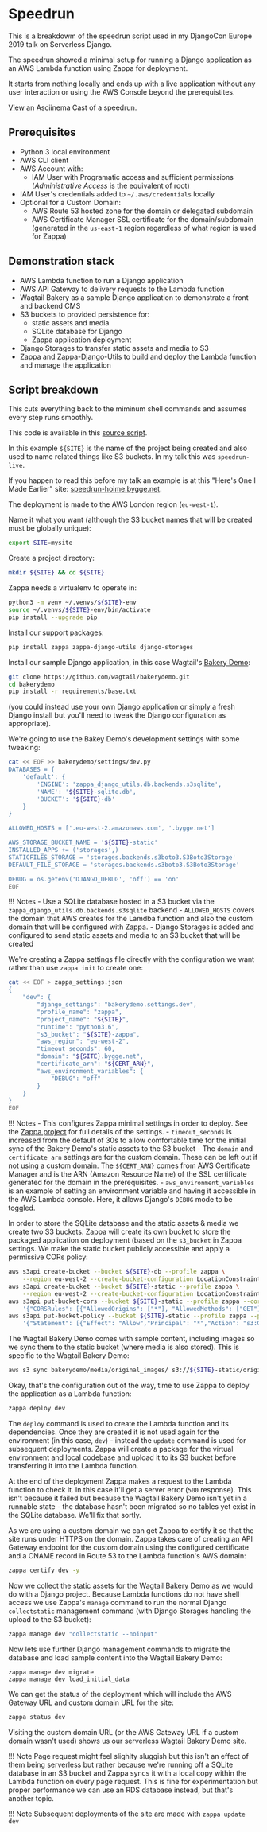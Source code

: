 # Speedrun

This is a breakdowm of the speedrun script used in my DjangoCon Europe 2019 talk on Serverless Django.

The speedrun showed a minimal setup for running a Django application as an AWS Lambda function using
Zappa for deployment.

It starts from nothing locally and ends up with a live application without any user interaction or
using the AWS Console beyond the prerequistites.

[View](https://asciinema.org/a/236307) an Asciinema Cast of a speedrun.

## Prerequisites

- Python 3 local environment
- AWS CLI client
- AWS Account with:
    - IAM User with Programatic access and sufficient permissions
      (_Administrative Access_ is the equivalent of root)
- IAM User's credentials added to `~/.aws/credentials` locally
- Optional for a Custom Domain:
    - AWS Route 53 hosted zone for the domain or delegated subdomain
    - AWS Certificate Manager SSL certificate for the domain/subdomain
      (generated in the `us-east-1` region regardless of what region is used for Zappa)

## Demonstration stack

- AWS Lambda function to run a Django application
- AWS API Gateway to delivery requests to the Lambda function
- Wagtail Bakery as a sample Django application to demonstrate a front and backend CMS
- S3 buckets to provided persistence for:
    - static assets and media
    - SQLite database for Django
    - Zappa application deployment
- Django Storages to transfer static assets and media to S3
- Zappa and Zappa-Django-Utils to build and deploy the Lambda function and manage the application

## Script breakdown

This cuts everything back to the miminum shell commands and assumes every step runs smoothly.

This code is available in this
[source script](https://github.com/nealtodd/serverless-django/blob/master/samples/speedrun.sh).

In this example `${SITE}` is the name of the project being created and also used to name
related things like S3 buckets. In my talk this was `speedrun-live`.

If you happen to read this before my talk an example is at this "Here's One I Made Earlier" site:
[speedrun-hoime.bygge.net](https://speedrun-hoime.bygge.net).

The deployment is made to the AWS London region (`eu-west-1`).

Name it what you want (although the S3 bucket names that will be created must be globally unique):

```bash
export SITE=mysite
```

Create a project directory:

```bash
mkdir ${SITE} && cd ${SITE}
```

Zappa needs a virtualenv to operate in:

```bash
python3 -m venv ~/.venvs/${SITE}-env
source ~/.venvs/${SITE}-env/bin/activate
pip install --upgrade pip
```

Install our support packages:

```bash
pip install zappa zappa-django-utils django-storages
```

Install our sample Django application, in this case Wagtail's [Bakery Demo](https://github.com/wagtail/bakerydemo):

```bash
git clone https://github.com/wagtail/bakerydemo.git
cd bakerydemo
pip install -r requirements/base.txt
```

(you could instead use your own Django application or simply a fresh Django install but you'll need to tweak
the Django configuration as appropriate).

We're going to use the Bakey Demo's development settings with some tweaking:

```bash
cat << EOF >> bakerydemo/settings/dev.py
DATABASES = {
    'default': {
        'ENGINE': 'zappa_django_utils.db.backends.s3sqlite',
        'NAME': '${SITE}-sqlite.db',
        'BUCKET': '${SITE}-db'
    }
}

ALLOWED_HOSTS = ['.eu-west-2.amazonaws.com', '.bygge.net']

AWS_STORAGE_BUCKET_NAME = '${SITE}-static'
INSTALLED_APPS += ('storages',)
STATICFILES_STORAGE = 'storages.backends.s3boto3.S3Boto3Storage'
DEFAULT_FILE_STORAGE = 'storages.backends.s3boto3.S3Boto3Storage'

DEBUG = os.getenv('DJANGO_DEBUG', 'off') == 'on'
EOF
```

!!! Notes
    - Use a SQLite database hosted in a S3 bucket via the `zappa_django_utils.db.backends.s3sqlite` backend
    - `ALLOWED_HOSTS` covers the domain that AWS creates for the Lamdba function and also the custom domain
    that will be configured with Zappa.
    - Django Storages is added and configured to send static assets and media to an S3 bucket that will be
    created

We're creating a Zappa settings file directly with the configuration we want rather than use `zappa init`
to create one:

```bash
cat << EOF > zappa_settings.json
{
    "dev": {
        "django_settings": "bakerydemo.settings.dev",
        "profile_name": "zappa",
        "project_name": "${SITE}",
        "runtime": "python3.6",
        "s3_bucket": "${SITE}-zappa",
        "aws_region": "eu-west-2",
        "timeout_seconds": 60,
        "domain": "${SITE}.bygge.net",
        "certificate_arn": "${CERT_ARN}",
        "aws_environment_variables": {
            "DEBUG": "off"
        }
    }
}
EOF
```

!!! Notes
    - This configures Zappa minimal settings in order to deploy. See the
    [Zappa project](https://github.com/Miserlou/Zappa) for full details of the settings.
    - `timeout_seconds` is increased from the default of 30s to allow comfortable time for the
    initial sync of the Bakery Demo's static assets to the S3 bucket
    - The `domain` and `certificate_arn` settings are for the custom domain. These can be left out
    if not using a custom domain. The `${CERT_ARN}` comes from AWS Certificate Manager and is the ARN
    (Amazon Resource Name) of the SSL certificate generated for the domain in the prerequisites.
    - `aws_environment_variables` is an example of setting an environment variable and having it
    accessible in the AWS Lambda console. Here, it allows Django's `DEBUG` mode to be toggled.

In order to store the SQLite database and the static assets & media we create two S3 buckets. Zappa
will create its own bucket to store the packaged application on deployment (based on the `s3_bucket`
in Zappa settings. We make the static bucket publicly accessible and apply a permissive CORs policy:

```bash
aws s3api create-bucket --bucket ${SITE}-db --profile zappa \
    --region eu-west-2 --create-bucket-configuration LocationConstraint=eu-west-2
aws s3api create-bucket --bucket ${SITE}-static --profile zappa \
    --region eu-west-2 --create-bucket-configuration LocationConstraint=eu-west-2
aws s3api put-bucket-cors --bucket ${SITE}-static --profile zappa --cors-configuration \
    '{"CORSRules": [{"AllowedOrigins": ["*"], "AllowedMethods": ["GET"]}]}'
aws s3api put-bucket-policy --bucket ${SITE}-static --profile zappa --policy \
    '{"Statement": [{"Effect": "Allow","Principal": "*","Action": "s3:GetObject","Resource": "arn:aws:s3:::'${SITE}'-static/*"}]}'
```

The Wagtail Bakery Demo comes with sample content, including images so we sync them to the static bucket
(where media is also stored). This is specific to the Wagtail Bakery Demo:

```bash
aws s3 sync bakerydemo/media/original_images/ s3://${SITE}-static/original_images/ --profile zappa
```

Okay, that's the configuration out of the way, time to use Zappa to deploy the application as a Lambda function:

```bash
zappa deploy dev
```

The `deploy` command is used to create the Lambda function and its dependencies. Once they are created it is not used again
for the environment (in this case, `dev`) - instead the `update` command is used for subsequent deployments. Zappa will create
a package for the virtual environment and local codebase and upload it to its S3 bucket before transferring it into the Lambda
function.

At the end of the deployment Zappa makes a request to the Lambda function to check it. In this case it'll get a server error
(`500` response). This isn't because it failed but because the Wagtail Bakery Demo isn't yet in a runnable state - the database
hasn't been migrated so no tables yet exist in the SQLite database. We'll fix that sortly.

As we are using a custom domain we can get Zappa to certify it so that the site runs under HTTPS on the domain. Zappa takes
care of creating an API Gateway endpoint for the custom domain using the configured certificate and a CNAME record in Route 53 to
the Lambda function's AWS domain:

```bash
zappa certify dev -y
```

Now we collect the static assets for the Wagtail Bakery Demo as we would do with a Django project. Because Lambda functions do not
have shell access we use Zappa's `manage` command to run the normal Django `collectstatic` management command (with Django Storages
handling the upload to the S3 bucket):

```bash
zappa manage dev "collectstatic --noinput"
```

Now lets use further Django management commands to migrate the database and load sample content into the Wagtail Bakery Demo:

```
zappa manage dev migrate
zappa manage dev load_initial_data
```

We can get the status of the deployment which will include the AWS Gateway URL and custom domain URL for the site:

```bash
zappa status dev
```

Visiting the custom domain URL (or the AWS Gateway URL if a custom domain wasn't used) shows us our serverless
Wagtail Bakery Demo site.

!!! Note
    Page request might feel slighlty sluggish but this isn't an effect of them being serverless but rather because
    we're running off a SQLite database in an S3 bucket and Zappa syncs it with a local copy within the Lambda function
    on every page request. This is fine for experimentation but proper performance we can use an RDS database instead,
    but that's another topic.

!!! Note
    Subsequent deployments of the site are made with `zappa update dev`
